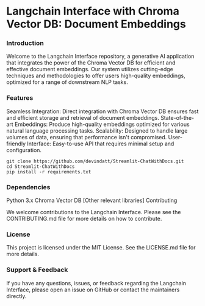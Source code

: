 # Langchain Interface with Chroma Vector DB: Document Embeddings

### Introduction

Welcome to the Langchain Interface repository, a generative AI application that integrates the power of the Chroma Vector DB for efficient and effective document embeddings. Our system utilizes cutting-edge techniques and methodologies to offer users high-quality embeddings, optimized for a range of downstream NLP tasks.

### Features

Seamless Integration: Direct integration with Chroma Vector DB ensures fast and efficient storage and retrieval of document embeddings.
State-of-the-art Embeddings: Produce high-quality embeddings optimized for various natural language processing tasks.
Scalability: Designed to handle large volumes of data, ensuring that performance isn't compromised.
User-friendly Interface: Easy-to-use API that requires minimal setup and configuration.


```
git clone https://github.com/devindatt/Streamlit-ChatWithDocs.git
cd Streamlit-ChatWithDocs
pip install -r requirements.txt
```


### Dependencies

Python 3.x
Chroma Vector DB
[Other relevant libraries]
Contributing

We welcome contributions to the Langchain Interface. Please see the CONTRIBUTING.md file for more details on how to contribute.

### License

This project is licensed under the MIT License. See the LICENSE.md file for more details.

### Support & Feedback

If you have any questions, issues, or feedback regarding the Langchain Interface, please open an issue on GitHub or contact the maintainers directly.
